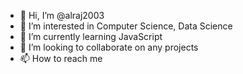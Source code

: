 - 👋 Hi, I’m @alraj2003
- 👀 I’m interested in Computer Science, Data Science
- 🌱 I’m currently learning JavaScript
- 💞️ I’m looking to collaborate on any projects
- 📫 How to reach me 

<!---
alraj2003/alraj2003 is a ✨ special ✨ repository because its `README.md` (this file) appears on your GitHub profile.
You can click the Preview link to take a look at your changes.
--->
